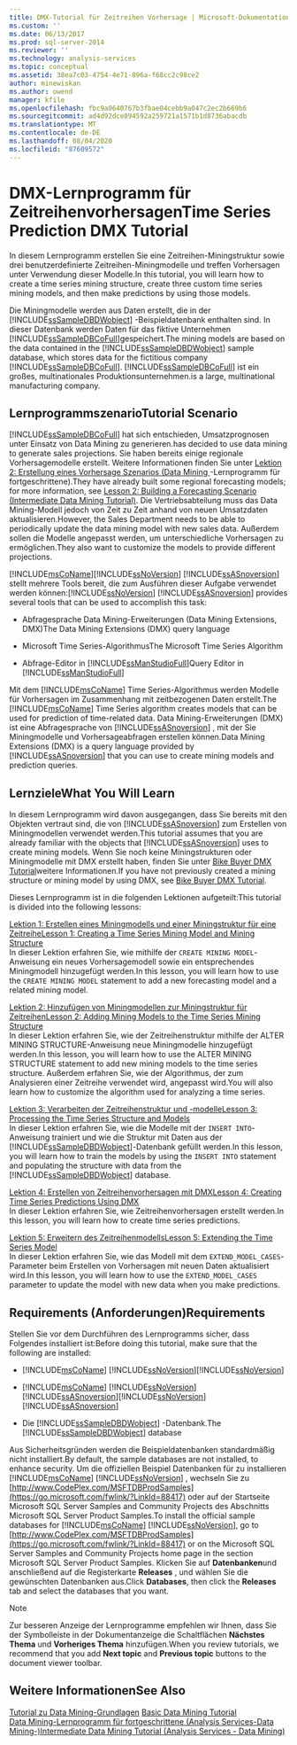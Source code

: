 ```yaml
---
title: DMX-Tutorial für Zeitreihen Vorhersage | Microsoft-Dokumentation
ms.custom: ''
ms.date: 06/13/2017
ms.prod: sql-server-2014
ms.reviewer: ''
ms.technology: analysis-services
ms.topic: conceptual
ms.assetid: 38ea7c03-4754-4e71-896a-f68cc2c98ce2
author: minewiskan
ms.author: owend
manager: kfile
ms.openlocfilehash: fbc9a0640767b3fbae04cebb9a047c2ec2b669b6
ms.sourcegitcommit: ad4d92dce894592a259721a1571b1d8736abacdb
ms.translationtype: MT
ms.contentlocale: de-DE
ms.lasthandoff: 08/04/2020
ms.locfileid: "87609572"
---
```

# <a name="time-series-prediction-dmx-tutorial"></a><span data-ttu-id="6f1ee-102">DMX-Lernprogramm für Zeitreihenvorhersagen</span><span class="sxs-lookup"><span data-stu-id="6f1ee-102">Time Series Prediction DMX Tutorial</span></span>
  <span data-ttu-id="6f1ee-103">In diesem Lernprogramm erstellen Sie eine Zeitreihen-Miningstruktur sowie drei benutzerdefinierte Zeitreihen-Miningmodelle und treffen Vorhersagen unter Verwendung dieser Modelle.</span><span class="sxs-lookup"><span data-stu-id="6f1ee-103">In this tutorial, you will learn how to create a time series mining structure, create three custom time series mining models, and then make predictions by using those models.</span></span>  
  
 <span data-ttu-id="6f1ee-104">Die Miningmodelle werden aus Daten erstellt, die in der  [!INCLUDE[ssSampleDBDWobject](../includes/sssampledbdwobject-md.md)] -Beispieldatenbank enthalten sind. In dieser Datenbank werden Daten für das fiktive Unternehmen [!INCLUDE[ssSampleDBCoFull](../includes/sssampledbcofull-md.md)]gespeichert.</span><span class="sxs-lookup"><span data-stu-id="6f1ee-104">The mining models are based on the data contained in the  [!INCLUDE[ssSampleDBDWobject](../includes/sssampledbdwobject-md.md)] sample database, which stores data for the fictitious company [!INCLUDE[ssSampleDBCoFull](../includes/sssampledbcofull-md.md)].</span></span> [!INCLUDE[ssSampleDBCoFull](../includes/sssampledbcofull-md.md)] <span data-ttu-id="6f1ee-105">ist ein großes, multinationales Produktionsunternehmen.</span><span class="sxs-lookup"><span data-stu-id="6f1ee-105">is a large, multinational manufacturing company.</span></span>  
  
## <a name="tutorial-scenario"></a><span data-ttu-id="6f1ee-106">Lernprogrammszenario</span><span class="sxs-lookup"><span data-stu-id="6f1ee-106">Tutorial Scenario</span></span>  
 [!INCLUDE[ssSampleDBCoFull](../includes/sssampledbcofull-md.md)] <span data-ttu-id="6f1ee-107">hat sich entschieden, Umsatzprognosen unter Einsatz von Data Mining zu generieren.</span><span class="sxs-lookup"><span data-stu-id="6f1ee-107">has decided to use data mining to generate sales projections.</span></span> <span data-ttu-id="6f1ee-108">Sie haben bereits einige regionale Vorhersagemodelle erstellt. Weitere Informationen finden Sie unter [Lektion 2: Erstellung eines Vorhersage Szenarios &#40;Data Mining ](../../2014/tutorials/lesson-2-building-a-forecasting-scenario-intermediate-data-mining-tutorial.md)-Lernprogramm für fortgeschrittene&#41;.</span><span class="sxs-lookup"><span data-stu-id="6f1ee-108">They have already built some regional forecasting models; for more information, see [Lesson 2: Building a Forecasting Scenario &#40;Intermediate Data Mining Tutorial&#41;](../../2014/tutorials/lesson-2-building-a-forecasting-scenario-intermediate-data-mining-tutorial.md).</span></span> <span data-ttu-id="6f1ee-109">Die Vertriebsabteilung muss das Data Mining-Modell jedoch von Zeit zu Zeit anhand von neuen Umsatzdaten aktualisieren.</span><span class="sxs-lookup"><span data-stu-id="6f1ee-109">However, the Sales Department needs to be able to periodically update the data mining model with new sales data.</span></span> <span data-ttu-id="6f1ee-110">Außerdem sollen die Modelle angepasst werden, um unterschiedliche Vorhersagen zu ermöglichen.</span><span class="sxs-lookup"><span data-stu-id="6f1ee-110">They also want to customize the models to provide different projections.</span></span>  
  
 [!INCLUDE[msCoName](../includes/msconame-md.md)]<span data-ttu-id="6f1ee-111">[!INCLUDE[ssNoVersion](../includes/ssnoversion-md.md)] [!INCLUDE[ssASnoversion](../includes/ssasnoversion-md.md)] stellt mehrere Tools bereit, die zum Ausführen dieser Aufgabe verwendet werden können:</span><span class="sxs-lookup"><span data-stu-id="6f1ee-111">[!INCLUDE[ssNoVersion](../includes/ssnoversion-md.md)] [!INCLUDE[ssASnoversion](../includes/ssasnoversion-md.md)] provides several tools that can be used to accomplish this task:</span></span>  
  
-   <span data-ttu-id="6f1ee-112">Abfragesprache Data Mining-Erweiterungen (Data Mining Extensions, DMX)</span><span class="sxs-lookup"><span data-stu-id="6f1ee-112">The Data Mining Extensions (DMX) query language</span></span>  
  
-   <span data-ttu-id="6f1ee-113">Microsoft Time Series-Algorithmus</span><span class="sxs-lookup"><span data-stu-id="6f1ee-113">The Microsoft Time Series Algorithm</span></span>  
  
-   <span data-ttu-id="6f1ee-114">Abfrage-Editor in [!INCLUDE[ssManStudioFull](../includes/ssmanstudiofull-md.md)]</span><span class="sxs-lookup"><span data-stu-id="6f1ee-114">Query Editor in [!INCLUDE[ssManStudioFull](../includes/ssmanstudiofull-md.md)]</span></span>  
  
 <span data-ttu-id="6f1ee-115">Mit dem [!INCLUDE[msCoName](../includes/msconame-md.md)] Time Series-Algorithmus werden Modelle für Vorhersagen im Zusammenhang mit zeitbezogenen Daten erstellt.</span><span class="sxs-lookup"><span data-stu-id="6f1ee-115">The [!INCLUDE[msCoName](../includes/msconame-md.md)] Time Series algorithm creates models that can be used for prediction of time-related data.</span></span> <span data-ttu-id="6f1ee-116">Data Mining-Erweiterungen (DMX) ist eine Abfragesprache von [!INCLUDE[ssASnoversion](../includes/ssasnoversion-md.md)] , mit der Sie Miningmodelle und Vorhersageabfragen erstellen können.</span><span class="sxs-lookup"><span data-stu-id="6f1ee-116">Data Mining Extensions (DMX) is a query language provided by [!INCLUDE[ssASnoversion](../includes/ssasnoversion-md.md)] that you can use to create mining models and prediction queries.</span></span>  
  
## <a name="what-you-will-learn"></a><span data-ttu-id="6f1ee-117">Lernziele</span><span class="sxs-lookup"><span data-stu-id="6f1ee-117">What You Will Learn</span></span>  
 <span data-ttu-id="6f1ee-118">In diesem Lernprogramm wird davon ausgegangen, dass Sie bereits mit den Objekten vertraut sind, die von [!INCLUDE[ssASnoversion](../includes/ssasnoversion-md.md)] zum Erstellen von Miningmodellen verwendet werden.</span><span class="sxs-lookup"><span data-stu-id="6f1ee-118">This tutorial assumes that you are already familiar with the objects that [!INCLUDE[ssASnoversion](../includes/ssasnoversion-md.md)] uses to create mining models.</span></span> <span data-ttu-id="6f1ee-119">Wenn Sie noch keine Miningstrukturen oder Miningmodelle mit DMX erstellt haben, finden Sie unter [Bike Buyer DMX Tutorial](../../2014/tutorials/bike-buyer-dmx-tutorial.md)weitere Informationen.</span><span class="sxs-lookup"><span data-stu-id="6f1ee-119">If you have not previously created a mining structure or mining model by using DMX, see [Bike Buyer DMX Tutorial](../../2014/tutorials/bike-buyer-dmx-tutorial.md).</span></span>  
  
 <span data-ttu-id="6f1ee-120">Dieses Lernprogramm ist in die folgenden Lektionen aufgeteilt:</span><span class="sxs-lookup"><span data-stu-id="6f1ee-120">This tutorial is divided into the following lessons:</span></span>  
  
 [<span data-ttu-id="6f1ee-121">Lektion 1: Erstellen eines Miningmodells und einer Miningstruktur für eine Zeitreihe</span><span class="sxs-lookup"><span data-stu-id="6f1ee-121">Lesson 1: Creating a Time Series Mining Model and Mining Structure</span></span>](../../2014/tutorials/lesson-1-creating-a-time-series-mining-model-and-mining-structure.md)  
 <span data-ttu-id="6f1ee-122">In dieser Lektion erfahren Sie, wie mithilfe der `CREATE MINING MODEL`-Anweisung ein neues Vorhersagemodell sowie ein entsprechendes Miningmodell hinzugefügt werden.</span><span class="sxs-lookup"><span data-stu-id="6f1ee-122">In this lesson, you will learn how to use the `CREATE MINING MODEL` statement to add a new forecasting model and a related mining model.</span></span>  
  
 [<span data-ttu-id="6f1ee-123">Lektion 2: Hinzufügen von Miningmodellen zur Miningstruktur für Zeitreihen</span><span class="sxs-lookup"><span data-stu-id="6f1ee-123">Lesson 2: Adding Mining Models to the Time Series Mining Structure</span></span>](../../2014/tutorials/lesson-2-adding-mining-models-to-the-time-series-mining-structure.md)  
 <span data-ttu-id="6f1ee-124">In dieser Lektion erfahren Sie, wie der Zeitreihenstruktur mithilfe der ALTER MINING STRUCTURE-Anweisung neue Miningmodelle hinzugefügt werden.</span><span class="sxs-lookup"><span data-stu-id="6f1ee-124">In this lesson, you will learn how to use the ALTER MINING STRUCTURE statement to add new mining models to the time series structure.</span></span> <span data-ttu-id="6f1ee-125">Außerdem erfahren Sie, wie der Algorithmus, der zum Analysieren einer Zeitreihe verwendet wird, angepasst wird.</span><span class="sxs-lookup"><span data-stu-id="6f1ee-125">You will also learn how to customize the algorithm used for analyzing a time series.</span></span>  
  
 [<span data-ttu-id="6f1ee-126">Lektion 3: Verarbeiten der Zeitreihenstruktur und -modelle</span><span class="sxs-lookup"><span data-stu-id="6f1ee-126">Lesson 3: Processing the Time Series Structure and Models</span></span>](../../2014/tutorials/lesson-3-processing-the-time-series-structure-and-models.md)  
 <span data-ttu-id="6f1ee-127">In dieser Lektion erfahren Sie, wie die Modelle mit der `INSERT INTO`-Anweisung trainiert und wie die Struktur mit Daten aus der [!INCLUDE[ssSampleDBDWobject](../includes/sssampledbdwobject-md.md)]-Datenbank gefüllt werden.</span><span class="sxs-lookup"><span data-stu-id="6f1ee-127">In this lesson, you will learn how to train the models by using the `INSERT INTO` statement and populating the structure with data from the [!INCLUDE[ssSampleDBDWobject](../includes/sssampledbdwobject-md.md)] database.</span></span>  
  
 [<span data-ttu-id="6f1ee-128">Lektion 4: Erstellen von Zeitreihenvorhersagen mit DMX</span><span class="sxs-lookup"><span data-stu-id="6f1ee-128">Lesson 4: Creating Time Series Predictions Using DMX</span></span>](../../2014/tutorials/lesson-4-creating-time-series-predictions-using-dmx.md)  
 <span data-ttu-id="6f1ee-129">In dieser Lektion erfahren Sie, wie Zeitreihenvorhersagen erstellt werden.</span><span class="sxs-lookup"><span data-stu-id="6f1ee-129">In this lesson, you will learn how to create time series predictions.</span></span>  
  
 [<span data-ttu-id="6f1ee-130">Lektion 5: Erweitern des Zeitreihenmodells</span><span class="sxs-lookup"><span data-stu-id="6f1ee-130">Lesson 5: Extending the Time Series Model</span></span>](../../2014/tutorials/lesson-5-extending-the-time-series-model.md)  
 <span data-ttu-id="6f1ee-131">In dieser Lektion erfahren Sie, wie das Modell mit dem `EXTEND_MODEL_CASES`-Parameter beim Erstellen von Vorhersagen mit neuen Daten aktualisiert wird.</span><span class="sxs-lookup"><span data-stu-id="6f1ee-131">In this lesson, you will learn how to use the `EXTEND_MODEL_CASES` parameter to update the model with new data when you make predictions.</span></span>  
  
## <a name="requirements"></a><span data-ttu-id="6f1ee-132">Requirements (Anforderungen)</span><span class="sxs-lookup"><span data-stu-id="6f1ee-132">Requirements</span></span>  
 <span data-ttu-id="6f1ee-133">Stellen Sie vor dem Durchführen des Lernprogramms sicher, dass Folgendes installiert ist:</span><span class="sxs-lookup"><span data-stu-id="6f1ee-133">Before doing this tutorial, make sure that the following are installed:</span></span>  
  
-   [!INCLUDE[msCoName](../includes/msconame-md.md)] <span data-ttu-id="6f1ee-134">[!INCLUDE[ssNoVersion](../includes/ssnoversion-md.md)]</span><span class="sxs-lookup"><span data-stu-id="6f1ee-134">[!INCLUDE[ssNoVersion](../includes/ssnoversion-md.md)]</span></span>  
  
-   [!INCLUDE[msCoName](../includes/msconame-md.md)] <span data-ttu-id="6f1ee-135">[!INCLUDE[ssNoVersion](../includes/ssnoversion-md.md)] [!INCLUDE[ssASnoversion](../includes/ssasnoversion-md.md)]</span><span class="sxs-lookup"><span data-stu-id="6f1ee-135">[!INCLUDE[ssNoVersion](../includes/ssnoversion-md.md)] [!INCLUDE[ssASnoversion](../includes/ssasnoversion-md.md)]</span></span>  
  
-   <span data-ttu-id="6f1ee-136">Die [!INCLUDE[ssSampleDBDWobject](../includes/sssampledbdwobject-md.md)] -Datenbank.</span><span class="sxs-lookup"><span data-stu-id="6f1ee-136">The [!INCLUDE[ssSampleDBDWobject](../includes/sssampledbdwobject-md.md)] database</span></span>  
  
 <span data-ttu-id="6f1ee-137">Aus Sicherheitsgründen werden die Beispieldatenbanken standardmäßig nicht installiert.</span><span class="sxs-lookup"><span data-stu-id="6f1ee-137">By default, the sample databases are not installed, to enhance security.</span></span> <span data-ttu-id="6f1ee-138">Um die offiziellen Beispiel Datenbanken für zu installieren [!INCLUDE[msCoName](../includes/msconame-md.md)] [!INCLUDE[ssNoVersion](../includes/ssnoversion-md.md)] , wechseln Sie zu [http://www.CodePlex.com/MSFTDBProdSamples](https://go.microsoft.com/fwlink/?LinkId=88417) oder auf der Startseite Microsoft SQL Server Samples and Community Projects des Abschnitts Microsoft SQL Server Product Samples.</span><span class="sxs-lookup"><span data-stu-id="6f1ee-138">To install the official sample databases for [!INCLUDE[msCoName](../includes/msconame-md.md)] [!INCLUDE[ssNoVersion](../includes/ssnoversion-md.md)], go to [http://www.CodePlex.com/MSFTDBProdSamples](https://go.microsoft.com/fwlink/?LinkId=88417) or on the Microsoft SQL Server Samples and Community Projects home page in the section Microsoft SQL Server Product Samples.</span></span> <span data-ttu-id="6f1ee-139">Klicken Sie auf **Datenbanken**und anschließend auf die Registerkarte **Releases** , und wählen Sie die gewünschten Datenbanken aus.</span><span class="sxs-lookup"><span data-stu-id="6f1ee-139">Click **Databases**, then click the **Releases** tab and select the databases that you want.</span></span>  
  
> [!NOTE]  
>  <span data-ttu-id="6f1ee-140">Zur besseren Anzeige der Lernprogramme empfehlen wir Ihnen, dass Sie der Symbolleiste in der Dokumentanzeige die Schaltflächen **Nächstes Thema** und **Vorheriges Thema** hinzufügen.</span><span class="sxs-lookup"><span data-stu-id="6f1ee-140">When you review tutorials, we recommend that you add **Next topic** and **Previous topic** buttons to the document viewer toolbar.</span></span>  
  
## <a name="see-also"></a><span data-ttu-id="6f1ee-141">Weitere Informationen</span><span class="sxs-lookup"><span data-stu-id="6f1ee-141">See Also</span></span>  
 <span data-ttu-id="6f1ee-142">[Tutorial zu Data Mining-Grundlagen](../../2014/tutorials/basic-data-mining-tutorial.md) </span><span class="sxs-lookup"><span data-stu-id="6f1ee-142">[Basic Data Mining Tutorial](../../2014/tutorials/basic-data-mining-tutorial.md) </span></span>  
 [<span data-ttu-id="6f1ee-143">Data Mining-Lernprogramm für fortgeschrittene &#40;Analysis Services-Data Mining-&#41;</span><span class="sxs-lookup"><span data-stu-id="6f1ee-143">Intermediate Data Mining Tutorial &#40;Analysis Services - Data Mining&#41;</span></span>](../../2014/tutorials/intermediate-data-mining-tutorial-analysis-services-data-mining.md)  
  
  
